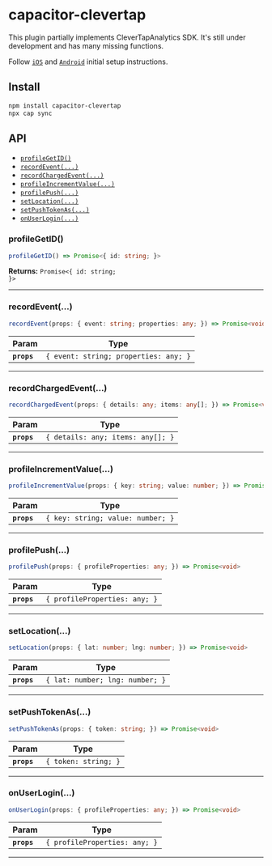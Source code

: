 # capacitor-clevertap

This plugin partially implements CleverTapAnalytics SDK. It's still under development and has many missing functions.

Follow [`iOS`](https://developer.clevertap.com/docs/ios-quickstart-guide) and [`Android`](https://developer.clevertap.com/docs/android-quickstart-guide) initial setup instructions.

## Install

```bash
npm install capacitor-clevertap
npx cap sync
```

## API

<docgen-index>

* [`profileGetID()`](#profilegetid)
* [`recordEvent(...)`](#recordevent)
* [`recordChargedEvent(...)`](#recordchargedevent)
* [`profileIncrementValue(...)`](#profileincrementvalue)
* [`profilePush(...)`](#profilepush)
* [`setLocation(...)`](#setlocation)
* [`setPushTokenAs(...)`](#setpushtokenas)
* [`onUserLogin(...)`](#onuserlogin)

</docgen-index>

<docgen-api>
<!--Update the source file JSDoc comments and rerun docgen to update the docs below-->

### profileGetID()

```typescript
profileGetID() => Promise<{ id: string; }>
```

**Returns:** <code>Promise&lt;{ id: string; }&gt;</code>

--------------------


### recordEvent(...)

```typescript
recordEvent(props: { event: string; properties: any; }) => Promise<void>
```

| Param       | Type                                             |
| ----------- | ------------------------------------------------ |
| **`props`** | <code>{ event: string; properties: any; }</code> |

--------------------


### recordChargedEvent(...)

```typescript
recordChargedEvent(props: { details: any; items: any[]; }) => Promise<void>
```

| Param       | Type                                         |
| ----------- | -------------------------------------------- |
| **`props`** | <code>{ details: any; items: any[]; }</code> |

--------------------


### profileIncrementValue(...)

```typescript
profileIncrementValue(props: { key: string; value: number; }) => Promise<void>
```

| Param       | Type                                         |
| ----------- | -------------------------------------------- |
| **`props`** | <code>{ key: string; value: number; }</code> |

--------------------


### profilePush(...)

```typescript
profilePush(props: { profileProperties: any; }) => Promise<void>
```

| Param       | Type                                     |
| ----------- | ---------------------------------------- |
| **`props`** | <code>{ profileProperties: any; }</code> |

--------------------


### setLocation(...)

```typescript
setLocation(props: { lat: number; lng: number; }) => Promise<void>
```

| Param       | Type                                       |
| ----------- | ------------------------------------------ |
| **`props`** | <code>{ lat: number; lng: number; }</code> |

--------------------


### setPushTokenAs(...)

```typescript
setPushTokenAs(props: { token: string; }) => Promise<void>
```

| Param       | Type                            |
| ----------- | ------------------------------- |
| **`props`** | <code>{ token: string; }</code> |

--------------------


### onUserLogin(...)

```typescript
onUserLogin(props: { profileProperties: any; }) => Promise<void>
```

| Param       | Type                                     |
| ----------- | ---------------------------------------- |
| **`props`** | <code>{ profileProperties: any; }</code> |

--------------------

</docgen-api>
